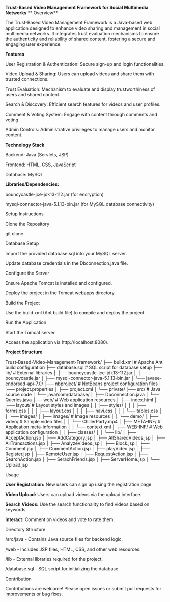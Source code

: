 **Trust-Based Video Management Framework for Social Multimedia Networks**
**
Overview**

The Trust-Based Video Management Framework is a Java-based web application designed to enhance video sharing and management in social multimedia networks. It integrates trust evaluation mechanisms to ensure the authenticity and reliability of shared content, fostering a secure and engaging user experience.

**Features**

User Registration & Authentication: Secure sign-up and login functionalities.

Video Upload & Sharing: Users can upload videos and share them with trusted connections.

Trust Evaluation: Mechanism to evaluate and display trustworthiness of users and shared content.

Search & Discovery: Efficient search features for videos and user profiles.

Comment & Voting System: Engage with content through comments and voting.

Admin Controls: Administrative privileges to manage users and monitor content.

**Technology Stack**

Backend: Java (Servlets, JSP)

Frontend: HTML, CSS, JavaScript

Database: MySQL

**Libraries/Dependencies:**

bouncycastle-jce-jdk13-112.jar (for encryption)

mysql-connector-java-5.1.13-bin.jar (for MySQL database connectivity)

Setup Instructions

Clone the Repository

git clone <repository-url>

Database Setup

Import the provided database.sql into your MySQL server.

Update database credentials in the Dbconnection.java file.

Configure the Server

Ensure Apache Tomcat is installed and configured.

Deploy the project in the Tomcat webapps directory.

Build the Project

Use the build.xml (Ant build file) to compile and deploy the project.

Run the Application

Start the Tomcat server.

Access the application via http://localhost:8080/<project-name>.

**Project Structure**

Trust-Based-Video-Management-Framework/
├── build.xml                 # Apache Ant build configuration
├── database.sql              # SQL script for database setup
├── lib/                      # External libraries
│   ├── bouncycastle-jce-jdk13-112.jar
│   ├── bouncycastle.jar
│   ├── mysql-connector-java-5.1.13-bin.jar
│   └── javaee-endorsed-api-7.0/
├── nbproject/                # NetBeans project configuration files
│   ├── project.properties
│   ├── project.xml
│   └── private/
├── src/                      # Java source code
│   └── java/com/database/
│       ├── Dbconnection.java
│       └── Queries.java
├── web/                      # Web application resources
│   ├── index.html
│   ├── layout/               # Layout styles and images
│   │   ├── styles/
│   │   │   ├── forms.css
│   │   │   ├── layout.css
│   │   │   ├── navi.css
│   │   │   └── tables.css
│   │   └── images/
│   ├── images/               # Image resources
│   │   └── demo/
│   ├── video/                # Sample video files
│   │   └── ChillerParty.mp4
│   ├── META-INF/             # Application meta-information
│   │   └── context.xml
│   ├── WEB-INF/              # Web application configuration
│   │   ├── classes/
│   │   └── lib/
│   ├── AcceptAction.jsp
│   ├── AddCategory.jsp
│   ├── AllSharedVideos.jsp
│   ├── AllTransactions.jsp
│   ├── AnalyzeVideos.jsp
│   ├── Block.jsp
│   ├── Comment.jsp
│   ├── CommentAction.jsp
│   ├── playVideo.jsp
│   ├── Register.jsp
│   ├── RemoteUser.jsp
│   ├── RequestAction.jsp
│   ├── SearchAction.jsp
│   ├── SerachFriends.jsp
│   ├── ServerHome.jsp
│   └── Upload.jsp


Usage

**User Registration:** New users can sign up using the registration page.

**Video Upload:** Users can upload videos via the upload interface.

**Search Videos:** Use the search functionality to find videos based on keywords.

**Interact:** Comment on videos and vote to rate them.

Directory Structure

/src/java - Contains Java source files for backend logic.

/web - Includes JSP files, HTML, CSS, and other web resources.

/lib - External libraries required for the project.

/database.sql - SQL script for initializing the database.

Contribution

Contributions are welcome! Please open issues or submit pull requests for improvements or bug fixes.
